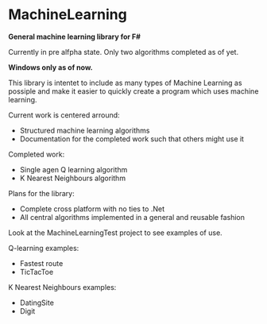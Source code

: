 # MachineLearning
<b>General machine learning library for F#</b>

Currently in pre alfpha state. Only two algorithms completed as of yet.

<b>Windows only as of now.</b>

This library is intentet to include as many types of Machine Learning as possiple and make it easier to quickly create a program which uses machine learning.

Current work is centered arround:
<ul>
  <li> Structured machine learning algorithms </li>
  <li> Documentation for the completed work such that others might use it </li>
</ul>

Completed work:
<ul>
  <li> Single agen Q learning algorithm </li>
  <li> K Nearest Neighbours algorithm </li>
</ul>

Plans for the library:
<ul>
  <li>Complete cross platform with no ties to .Net</li>
  <li>All central algorithms implemented in a general and reusable fashion</li>
</ul>

Look at the MachineLearningTest project to see examples of use.

Q-learning examples:
<ul>
  <li>Fastest route</li>
  <li>TicTacToe</li>
</ul>

K Nearest Neighbours examples:
<ul>
  <li>DatingSite</li>
  <li>Digit</li>
</ul>
